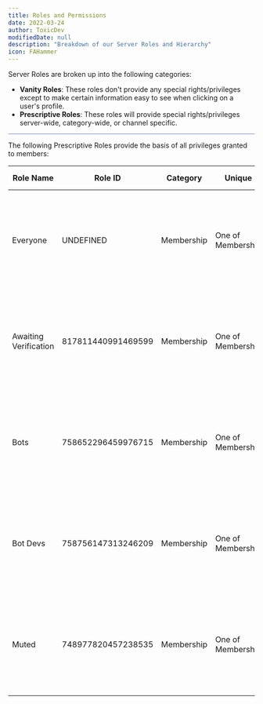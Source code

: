 ```yaml
---
title: Roles and Permissions
date: 2022-03-24
author: ToxicDev
modifiedDate: null
description: "Breakdown of our Server Roles and Hierarchy"
icon: FAHammer
---
```


Server Roles are broken up into the following categories:

* **Vanity Roles**: These roles don't provide any special rights/privileges except to make certain information easy to see when clicking on a user's profile.
* **Prescriptive Roles**:  These roles will provide special rights/privileges server-wide, category-wide, or channel specific.

<hr style="background-color: #7289DA" />

The following Prescriptive Roles provide the basis of all privileges granted to members:

|Role Name|Role ID|Category|Unique|Server Permissions|Category Permissions|Channel Permissions|
|---|---|---|---|---|---|---|
|Everyone|UNDEFINED|Membership|One of Membership|Attach Files, Read Message History, Use External Emojis, Add Reactions, Connect, Speak, Video|Most categories opened|Can see majority of the server, except administrative channels|
|Awaiting Verification|817811440991469599|Membership|One of Membership| Attach Files, Read Message History, Use External Emojis, Add Reactions, Connect, Speak, Video |none|Can only see "Staff Area" channels|
|Bots|758652296459976715|Membership|One of Membership|Attach Files, Read Message History, Use External Emojis, Add Reactions, Connect, Speak, Video|Can see all channels|none|
|Bot Devs|758756147313246209|Membership|One of Membership|Attach Files, Read Message History, Use External Emojis, Add Reactions, Connect, Speak, Video|none|Can see a majority of the server except administrative channels.|
|Muted|748977820457238535|Membership|One of Membership|Attach Files, Read Message History, Use External Emojis, Add Reactions, Connect, Speak, Video|none|Can read Info and Support channel categories.|


